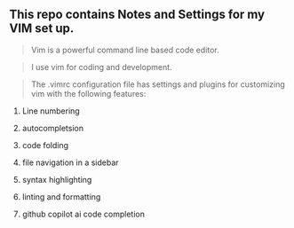 
## This repo contains Notes and Settings for my VIM set up.

> Vim is a powerful command line based code editor.

> I use vim for coding and development.

> The .vimrc configuration file has settings and plugins for customizing vim with the following features:

1. Line numbering

2. autocompletsion

3. code folding

4. file navigation in a sidebar

5. syntax highlighting

6. linting and formatting

7. github copilot ai code completion
